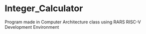 # Integer_Calculator
Program made in Computer Architecture class using RARS RISC-V Development Environment
